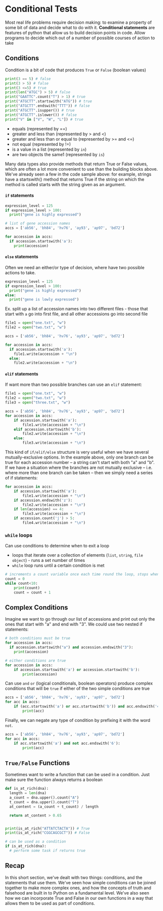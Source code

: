 # Conditional Tests

Most real life problems require decision making: to examine a property of some bit of data and decide what to do with it.
**Conditional statements** are features of python that allow us to build decision points in code. Allow programs to decide which out of a number of possible courses of action to take

## Conditions

Condition is a bit of code that produces `True` or `False` (boolean values)

```python
print(3 == 5) # false
print(3 > 5) # false
print(3 <=5) # true
print(len("ATGC") > 5) # false
print("GAATTC".count("T") > 1) # true
print("ATGCTT".startswith("ATG")) # true
print("ATGCTT".endswith("TTT")) # false
print("ATGCTT".isupper()) # true
print("ATGCTT".islower()) # false
print("V" in ["V", "W", "L"]) # true
```

- equals (represented by ==)
- greater and less than (represented by > and <)
- greater and less than or equal to (represented by >= and <=)
- not equal (represented by !=)
- is a value in a list (represented by `in`)
- are two objects the same1 (represented by `is`)

Many data types also provide methods that return True or False values, which are often a lot more convenient to use than the building blocks above. We've already seen a few in the code sample above: for example, strings have a startswith() method that returns True if the string on which the method is called starts with the string given as an argument.

#### `if` statements

```python
expression_level = 125
if expression_level > 100:
  print("gene is highly expressed")

# list of gene accession names
accs = ['ab56', 'bh84', 'hv76', 'ay93', 'ap97', 'bd72']

for accession in accs:
  if accession.startswith('a'):
    print(accession)

```

#### `else` statements

Often we need an either/or type of decision, where have two possible actions to take.

```python
expression_level = 125
if expression_level > 100:
  print("gene is highly expressed")
else:
  print("gene is lowly expressed")
```

Ex. split up a list of accession names into two different files - those that start with `a` go into first file, and all other accessions go into second file

```python
file1 = open("one.txt", "w")
file2 = open("two.txt", "w")

accs = ['ab56', 'bh84', 'hv76', 'ay93', 'ap97', 'bd72']

for accession in accs:
  if accession.startswith('a'):
    file1.write(accession + "\n")
  else:
    file2.write(accession + "\n")

```

#### `elif` statements

If want more than two possible branches can use an `elif` statement:

```python
file1 = open("one.txt", "w")
file2 = open("two.txt", "w")
file3 = open("three.txt", "w")

accs = ['ab56', 'bh84', 'hv76', 'ay93', 'ap97', 'bd72']
for accession in accs:
    if accession.startswith('a'):
        file1.write(accession + "\n")
    elif accession.startswith('b'):
        file2.write(accession + "\n")
    else:
        file3.write(accession + "\n")

```

This kind of `if/elif/else` structure is very useful when we have several mutually-exclusive options. In the example above, only one branch can be true for each accession number – a string can't start with both "a" and "b". If we have a situation where the branches are not mutually exclusive – i.e. where more than one branch can be taken – then we simply need a series of if statements:

```python
for accession in accs:
    if accession.startswith('a'):
        file1.write(accession + "\n")
    if accession.endswith('z'):
        file2.write(accession + "\n")
    if len(accession) == 4:
        file3.write(accession + "\n")
    if accession.count('j') > 5:
        file4.write(accession + "\n")
```

### `while` loops

Can use conditions to determine when to exit a loop

- loops that iterate over a collection of elements (`list`, `string`, `file object`) - runs a set number of times
- `while` loop runs until a certain condition is met

```python
# increments a count variable once each time round the loop, stops when the count variable reaches 10
count = 0
while count<10:
    print(count)
    count = count + 1
```

## Complex Conditions

Imagine we want to go through our list of accessions and print out only the ones that start with "a" and end with "3". We could use two nested if statements:

```python
# both conditions must be true
for accession in accs:
  if accession.startswith("a") and accession.endswith("3"):
    print(accession)

# either conditions are true
for accession in accs:
    if accession.startswith('a') or accession.startswith('b'):
        print(accession)
```

Can use `and` `or` (logical conditionals, boolean operators) produce complex conditions that will be `true` if either of the two simple conditions are true

```python
accs = ['ab56', 'bh84', 'hv76', 'ay93', 'ap97', 'bd72']
for acc in accs:
    if (acc.startswith('a') or acc.startswith('b')) and acc.endswith('4'):
        print(acc)
```

Finally, we can negate any type of condition by prefixing it with the word `not`.

```python
accs = ['ab56', 'bh84', 'hv76', 'ay93', 'ap97', 'bd72']
for acc in accs:
    if acc.startswith('a') and not acc.endswith('6'):
        print(acc)
```

## `True/False` Functions

Sometimes want to write a function that can be used in a condition. Just make sure the function always returns a boolean

```python
def is_at_rich(dna):
  length = len(dna)
  a_count = dna.upper().count("A")
  t_count = dna.upper().count("T")
  at_content = (a_count + t_count) / length

  return at_content > 0.65


print(is_at_rich("ATTATCTACTA")) # True
print(is_at_rich("CGGCAGCGCT")) # False

# can be used as a condition
if is_at_rich(dna):
  # perform some task if returns true
```

## Recap

In this short section, we've dealt with two things: conditions, and the statements that use them. We've seen how simple conditions can be joined together to make more complex ones, and how the concepts of truth and falsehood are built in to Python on a fundamental level. We've also seen how we can incorporate True and False in our own functions in a way that allows them to be used as part of conditions.

